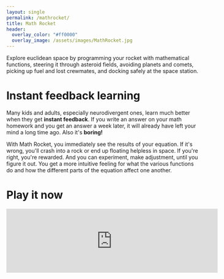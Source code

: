 ```yaml
---
layout: single
permalink: /mathrocket/
title: Math Rocket
header:
  overlay_color: "#ff0000"
  overlay_image: /assets/images/MathRocket.jpg
---
```


Explore euclidean space by programming your rocket with mathematical functions, steering it through asteroid fields, avoiding planets and comets, picking up fuel and lost crewmates, and docking safely at the space station.

# Instant feedback learning

Many kids and adults, especially neurodivergent ones, learn much better when they get **instant feedback**. If you write an answer on your math homework and you get an answer a week later, it will already have left your mind a long time ago. Also it's **boring!**

With Math Rocket, you immediately see the results of your equation. If it's wrong, you'll crash into a rock or end up floating helpless in space. If you're right, you're rewarded. And you can experiment, make adjustment, until you figure it out. You get a more intuitive feeling for what the various functions do and how the different parts of the equation affect one another. 

# Play it now

<iframe src="https://itch.io/embed/2933559" width="552" height="167" frameborder="0"><a href="https://inspiringgames.itch.io/math-rocket">Math Rocket by Inspiring Games</a></iframe>

